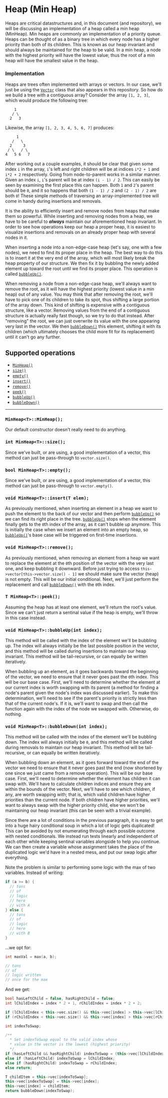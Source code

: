 # Heap (Min Heap)

Heaps are critical datastructures and, in this document (and repository), we will be discussing an implementation of a heap called
a min heap (MinHeap). Min heaps are commonly an implementation of a priority queue. Heaps can be thought of as a binary tree in
which every node has a higher priority than both of its children. This is known as our heap invariant and should always be maintained
for the heap to be valid. In a min heap, a node with the highest priority will have the lowest value; thus the root of a min heap will
have the smallest value in the heap.

### Implementation

Heaps are trees often implemented with arrays or vectors. In our case, we'll just be using the
[`Vector`](https://github.com/domfarolino/algorithms/tree/master/src/datastructures/Vector) class that also
appears in this repository. So how do we build a tree with a contiguous array? Consider the array
`[1, 2, 3]`, which would produce the following tree:

```
    1
   / \
  2   3
```

Likewise, the array `[1, 2, 3, 4, 5, 6, 7]` produces:

```
     1
   /   \
  2     3
 / \   / \
4   5 6   7
```

After working out a couple examples, it should be clear that given some index `i` in the array, `i`'s left and right children
will be at indices `i*2 + 1` and `i*2 + 2` respectively. Going from node-to-parent works in a similar manner. Given an index
`i`, `i`'s parent will be at index `(i - 1) / 2`. This can easily be seen by examining the first place this can happen.
Both `1` and `2`'s parent should be `0`, and it so happens that both `(1 - 1) / 2` and `(2 - 1) / 2` are both `0`! These simple
methods of traversing an array-implemented tree will come in handy during insertions and removals.

It is the ability to efficiently insert and remove nodes from heaps that make them so powerful. While inserting and removing nodes
from a heap, we have to be careful to ***always*** maintain our aforementioned heap invariant. In order to see how operations keep
our heap a proper heap, it is easiest to visualize insertions and removals on an already proper heap with several nodes in it.

When inserting a node into a non-edge-case heap (let's say, one with a few nodes), we need to find its proper place in the heap. The
best way to do this is to insert it at the very end of the array, which will most likely break the heap property of our structure. We
then fix it by bubbling the newly added element up toward the root until we find its proper place. This operation is called [`bubbleUp()`](#bubbleUp).

When removing a node from a non-edge-case heap, we'll always want to remove the root, as it will have the highest priority (lowest value in
a min heap) out of any value. You may think that after removing the root, we'll have to pick one of its children to take its spot, thus
shifting a large portion of the array down. This kind of shifting is expensive with a contiguous structure, like a vector. Removing values
from the end of a contiguous structure is actually really fast though, so we try to do that instead. After "removing" the root, we can just
overwrite its value with the one appearing very last in the vector. We then [`bubbleDown()`](#bubbleDown) this element, shifting it with
its children (which ultimately chooses the child more fit for its replacement) until it can't go any further.

## Supported operations

 - [`MinHeap()`](#default-constructor)
 - [`size()`](#size)
 - [`empty()`](#empty)
 - [`insert()`](#insert)
 - [`remove()`](#remove)
 - [`peek()`](#peek)
 - [`bubbleUp()`](#bubbleUp)
 - [`bubbleDown()`](#bubbleDown)

----

<a name="default-constructor"></a>
### `MinHeap<T>::MinHeap();`

Our default constructor doesn't really need to do anything.

<a name="size"></a>
### `int MinHeap<T>::size();`

Since we've built, or are using, a good implementation of a vector, this method can just be pass-through to `vector.size()`.

<a name="empty"></a>
### `bool MinHeap<T>::empty();`

Since we've built, or are using, a good implementation of a vector, this method can just be pass-through to `vector.empty()`.

<a name="insert"></a>
### `void MinHeap<T>::insert(T elem);`

As previously mentioned, when inserting an element in a heap we want to push the element to the back of our vector and then
perform [`bubbleUp()`](#bubbleUp) so we can find its right place in the tree. [`bubbleUp()`](#bubbleUp) stops when the element
finally gets to the `0`th index of the array, as it can't bubble up anymore. This is initially the case when we insert an element
into an empty heap, so [`bubbleUp()`](#bubbleUp)'s base case will be triggered on first-time insertions.

<a name="remove"></a>
### `void MinHeap<T>::remove();`

As previously mentioned, when removing an element from a heap we want to replace the element at the `0`th position of the vector with
the very last one, and keep bubbling it downward. Before just trying to access `this->vector[this->vector.size() - 1]` we should make
sure the vector (heap) is not empty. This will be our initial conditional. Next, we'll just perform the replacement and
call [`bubbleDown()`](#bubbleDown) with the `0`th index.

<a name="peek"></a>
### `T MinHeap<T>::peek();`

Assuming the heap has at least one element, we'll return the root's value. Since we can't just return a sentinal value if the heap is
empty, we'll throw in this case instead.

<a name="bubbleUp"></a>
### `void MinHeap<T>::bubbleUp(int index);`

This method will be called with the index of the element we'll be bubbling up. The index will always initially be the last possible position
in the vector, and this method will be called during insertions to maintain our heap invariant. This method will be tail-recursive, or can
equally be written iteratively.

When bubbling up an element, as it goes backwards toward the beginning of the vector, we need to ensure that it never goes past the `0`th index.
This will be our base case. First, we'll need to determine whether the element at our current index is worth swapping with its parent (a method
for finding a node's parent given the node's index was discussed earlier). To make this determination, we'll need to see if the parent's priority
is strictly less than that of the current node's. If it is, we'll want to swap and then call the function again with the index of the node we
swapped with. Otherwise, do nothing.

<a name="bubbleDown"></a>
### `void MinHeap<T>::bubbleDown(int index);`

This method will be called with the index of the element we'll be bubbling down. The index will always initially be `0`, and this
method will be called during removals to maintain our heap invariant. This method will be tail-recursive, or can equally be
written iteratively.

When bubbling down an element, as it goes forward toward the end of the vector we need to ensure that it never goes past the
end (now shortened by one since we just came from a remove operation). This will be our base case. First, we'll need to determine
whether the element has children it can swap with. We'll have to calculate children indices and ensure they are within the bounds
of the vector. Next, we'll have to see which children, if any, are worth swapping with; that is, which valid children have higher
priorities than the current node. If both children have higher priorities, we'll want to always swap with the higher priority
child, else we won't be maintaining our heap invariant (this can be seen with a trivial example).

Since there are a lot of conditions in the previous paragraph, it is easy to get into a huge hairy conditional soup in which a
lot of logic gets duplicated! This can be avoided by not enumerating through each possible outcome with nested conditionals. We
instead run tests linearly and independent of each other while keeping sentinal variables alongside to help you continue. We
can then create a variable whose assignment takes the place of the duplicated logic we'd have in a nested mess, and put our swap
logic after everything.

Note the problem is similar to performing some logic with the max of two variables. Instead of writing:

```cpp
if (a >= b) {
  // tons
  // of
  // logic
  // here
  // with A
} else {
  // tons
  // of
  // logic
  // here
  // with B
}
```

...we opt for:

```cpp
int maxVal = max(a, b);

// tons
// of
// logic written
// once for the max
```

And we get:

```cpp
bool hasLeftChild = false, hasRightChild = false;
int lChildIndex = index * 2 + 1, rChildIndex = index * 2 + 2;

if (lChildIndex < this->vec.size() && this->vec[index] > this->vec[lChildIndex]) hasLeftChild = true;
if (rChildIndex < this->vec.size() && this->vec[index] > this->vec[rChildIndex]) hasRightChild = true;

int indexToSwap;

/**
  * Set indexToSwap equal to the valid index whose
  * value in the vector is the lowest (highest priority)
  */
if (hasLeftChild && hasRightChild) indexToSwap = (this->vec[lChildIndex] <= this->vec[rChildIndex]) ? lChildIndex : rChildIndex;
else if (hasLeftChild) indexToSwap = lChildIndex;
else if (hasRightChild) indexToSwap = rChildIndex;
else return;

T childItem = this->vec[indexToSwap];
this->vec[indexToSwap] = this->vec[index];
this->vec[index] = childItem;
return bubbleDown(indexToSwap);
```
